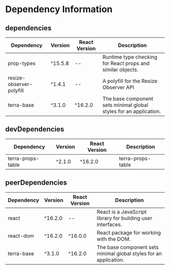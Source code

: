 # Dependency Information

## dependencies
| Dependency | Version | React Version | Description |
|-|-|-|-|
| prop-types | ^15.5.8 | -- | Runtime type checking for React props and similar objects. |
| resize-observer-polyfill | ^1.4.1 | -- | A polyfill for the Resize Observer API |
| terra-base | ^3.1.0 | ^16.2.0 | The base component sets minimal global styles for an application. |

## devDependencies
| Dependency | Version | React Version | Description |
|-|-|-|-|
| terra-props-table | ^2.1.0 | ^16.2.0 | terra-props-table |

## peerDependencies
| Dependency | Version | React Version | Description |
|-|-|-|-|
| react | ^16.2.0 | -- | React is a JavaScript library for building user interfaces. |
| react-dom | ^16.2.0 | ^16.0.0 | React package for working with the DOM. |
| terra-base | ^3.1.0 | ^16.2.0 | The base component sets minimal global styles for an application. |

